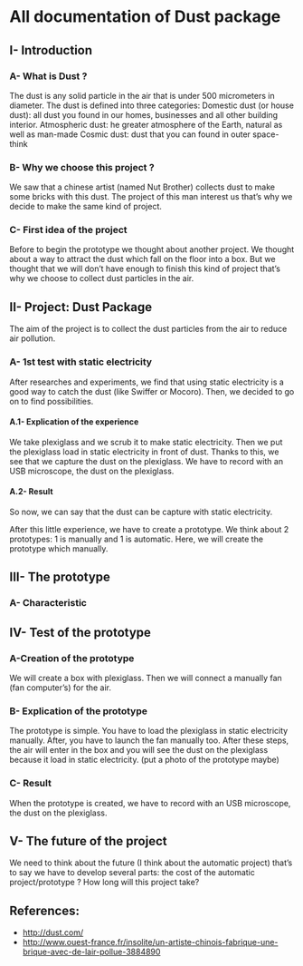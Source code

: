 # All documentation of Dust package

## I- Introduction 

  ### A- What is Dust ?

The dust is any solid particle in the air that is under 500 micrometers in diameter. 
The dust is defined into three categories: 
Domestic dust (or house dust): all dust you found in our homes, businesses and all other building interior. 
Atmospheric dust: he greater atmosphere of the Earth, natural as well as man-made
Cosmic dust: dust that you can found in outer space-think 

  ### B- Why we choose this project ?

We saw that a chinese artist (named Nut Brother) collects dust to make some bricks with this dust. The project of this man interest us that’s why we decide to make the same kind of project. 

 ### C- First idea of the project 

Before to begin the prototype we thought about another project. We thought about a way to attract the dust which fall on the floor into a box. But we thought that we will don’t have enough to finish this kind of project that’s why we choose to collect dust particles in the air. 

## II- Project: Dust Package

The aim of the project is to collect the dust particles from the air to reduce air pollution.

  ### A- 1st test with static electricity 

After researches and experiments, we find that using static electricity is a good way to catch the dust (like Swiffer or Mocoro). Then, we decided to go on to find possibilities.

   #### A.1- Explication of the experience 
We take plexiglass and we scrub it to make static electricity. Then we put the plexiglass load in static electricity in front of dust. Thanks to this, we see that we capture the dust on the plexiglass. 
We have to record with an USB microscope, the dust on the plexiglass.

  #### A.2- Result
So now, we can say that the dust can be capture with static electricity. 

After this little experience, we have to create a prototype. 
We think about 2 prototypes: 1 is manually and 1 is automatic. Here, we will create the prototype which manually. 

## III- The prototype 
  ### A- Characteristic


## IV- Test of the prototype

### A-Creation of the prototype
We will create a box with plexiglass. Then we will connect a manually fan (fan computer’s) for the air.

### B- Explication of the prototype 
The prototype is simple. You have to load the plexiglass in static electricity manually. After, you have to launch the fan manually too. After these steps, the air will enter in the box and you will see the dust on the plexiglass because it load in static electricity. (put a photo of the prototype maybe)

 ### C- Result 
When the prototype is created, we have to record with an USB microscope, the dust on the plexiglass.

## V- The future of the project 

We need to think about the future (I think about the automatic project) that’s to say we have to develop several parts: the cost of the automatic project/prototype ? How long will this project take? 

## References:
- http://dust.com/
- http://www.ouest-france.fr/insolite/un-artiste-chinois-fabrique-une-brique-avec-de-lair-pollue-3884890

